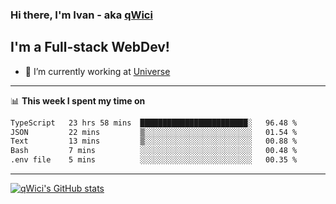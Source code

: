 ### Hi there, I'm Ivan - aka [qWici][website]

## I'm a Full-stack WebDev!
- 🔭 I’m currently working at [Universe][universe]

---

📊 **This week I spent my time on**
<!--START_SECTION:waka-->

```txt
TypeScript   23 hrs 58 mins  ████████████████████████░   96.48 %
JSON         22 mins         ▒░░░░░░░░░░░░░░░░░░░░░░░░   01.54 %
Text         13 mins         ▒░░░░░░░░░░░░░░░░░░░░░░░░   00.88 %
Bash         7 mins          ░░░░░░░░░░░░░░░░░░░░░░░░░   00.48 %
.env file    5 mins          ░░░░░░░░░░░░░░░░░░░░░░░░░   00.35 %
```

<!--END_SECTION:waka-->

---

[![qWici's GitHub stats](https://github-readme-stats.vercel.app/api?username=qWici)](https://github.com/qWici/github-readme-stats)

[website]: https://devkucher.com
[twitter]: https://twitter.com/KucherDev
[linkedin]: https://www.linkedin.com/in/ivankucher
[universe]: https://universeapps.limited
